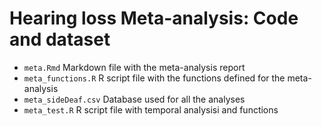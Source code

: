 # Hearing loss Meta-analysis: Code and dataset  

- `meta.Rmd` Markdown file with the meta-analysis report  
- `meta_functions.R` R script file with the functions defined for the meta-analysis  
- `meta_sideDeaf.csv` Database used for all the analyses  
- `meta_test.R` R script file with temporal analysisi and functions  

